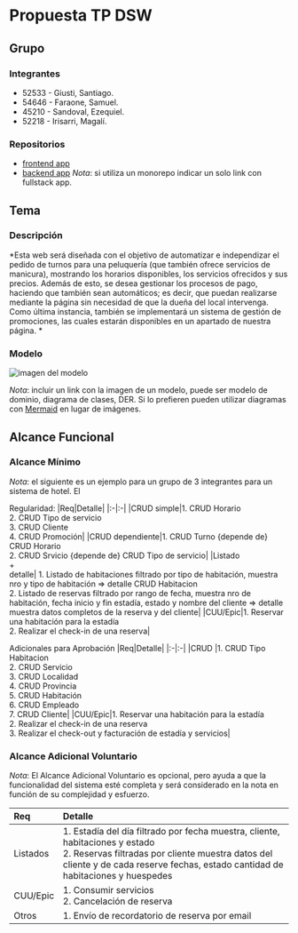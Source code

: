 # Propuesta TP DSW

## Grupo
### Integrantes
* 52533 - Giusti, Santiago.
* 54646 - Faraone, Samuel.
* 45210 - Sandoval, Ezequiel.
* 52218 - Irisarri, Magalí.
### Repositorios
* [frontend app](http://hyperlinkToGihubOrGitlab)
* [backend app](http://hyperlinkToGihubOrGitlab)
*Nota*: si utiliza un monorepo indicar un solo link con fullstack app.

## Tema
### Descripción
*Esta web será diseñada con el objetivo de automatizar e independizar el pedido de turnos para una peluquería (que también ofrece servicios de manicura), mostrando los horarios disponibles, los servicios ofrecidos y sus precios.
Además de esto, se desea gestionar los procesos de pago, haciendo que también sean automáticos; es decir, que puedan realizarse mediante la página sin necesidad de que la dueña del local intervenga.
Como última instancia, también se implementará un sistema de gestión de promociones, las cuales estarán disponibles en un apartado de nuestra página.
*

### Modelo
![imagen del modelo]()

*Nota*: incluir un link con la imagen de un modelo, puede ser modelo de dominio, diagrama de clases, DER. Si lo prefieren pueden utilizar diagramas con [Mermaid](https://mermaid.js.org) en lugar de imágenes.

## Alcance Funcional 

### Alcance Mínimo

*Nota*: el siguiente es un ejemplo para un grupo de 3 integrantes para un sistema de hotel. El 

Regularidad:
|Req|Detalle|
|:-|:-|
|CRUD simple|1. CRUD Horario<br>2. CRUD Tipo de servicio<br>3. CRUD Cliente<br>4. CRUD Promoción|
|CRUD dependiente|1. CRUD Turno {depende de} CRUD Horario<br>2. CRUD Srvicio {depende de} CRUD Tipo de servicio|
|Listado<br>+<br>detalle| 1. Listado de habitaciones filtrado por tipo de habitación, muestra nro y tipo de habitación => detalle CRUD Habitacion<br> 2. Listado de reservas filtrado por rango de fecha, muestra nro de habitación, fecha inicio y fin estadía, estado y nombre del cliente => detalle muestra datos completos de la reserva y del cliente|
|CUU/Epic|1. Reservar una habitación para la estadía<br>2. Realizar el check-in de una reserva|


Adicionales para Aprobación
|Req|Detalle|
|:-|:-|
|CRUD |1. CRUD Tipo Habitacion<br>2. CRUD Servicio<br>3. CRUD Localidad<br>4. CRUD Provincia<br>5. CRUD Habitación<br>6. CRUD Empleado<br>7. CRUD Cliente|
|CUU/Epic|1. Reservar una habitación para la estadía<br>2. Realizar el check-in de una reserva<br>3. Realizar el check-out y facturación de estadía y servicios|


### Alcance Adicional Voluntario

*Nota*: El Alcance Adicional Voluntario es opcional, pero ayuda a que la funcionalidad del sistema esté completa y será considerado en la nota en función de su complejidad y esfuerzo.

|Req|Detalle|
|:-|:-|
|Listados |1. Estadía del día filtrado por fecha muestra, cliente, habitaciones y estado <br>2. Reservas filtradas por cliente muestra datos del cliente y de cada reserve fechas, estado cantidad de habitaciones y huespedes|
|CUU/Epic|1. Consumir servicios<br>2. Cancelación de reserva|
|Otros|1. Envío de recordatorio de reserva por email|

